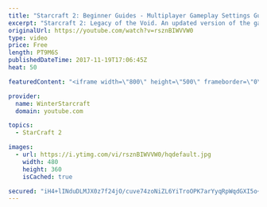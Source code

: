 ```yaml
---
title: "Starcraft 2: Beginner Guides - Multiplayer Gameplay Settings Guide and Recommendations (Updated)"
excerpt: "Starcraft 2: Legacy of the Void. An updated version of the gameplay/controls and region settings guide for Legacy of the Void, going over the changes and reiterating my recommended settings, as well as the settings I use as a Grandmaster player.  Thanks for watching and hope you enjoy!  I am a Grandmasters"
originalUrl: https://youtube.com/watch?v=rsznBIWVVW0
type: video
price: Free
length: PT9M6S
publishedDateTime: 2017-11-19T17:06:45Z
heat: 50

featuredContent: "<iframe width=\"800\" height=\"500\" frameborder=\"0\" src=\"https://www.youtube.com/embed/rsznBIWVVW0\" allow=\"accelerometer; autoplay; encrypted-media; gyroscope; picture-in-picture\" allowfullscreen></iframe>"

provider:
  name: WinterStarcraft
  domain: youtube.com

topics:
  - StarCraft 2

images:
  - url: https://i.ytimg.com/vi/rsznBIWVVW0/hqdefault.jpg
    width: 480
    height: 360
    isCached: true

secured: "iH4+lINduDLMJX0z7f24jO/cuve74zoNiZL6YiTroOPK7arYyqRpWqdGXI5o+3cO0T2kd7bWgpkzB4uZr8sClIvohPJiG6sdZqZa0K9j+iYNGtd9WH3eA+ZydJsIp682izvcLnJIUDSW+ROCWDV93oDJ8zrNH5qZw6Z9LMON79C3bnmj+mUPLREVVOCAmKUNg+QNgNPbqc9r2yq6Dz91MvsPcmQ7QOl35A7jaYkIfBQ7vWk8bcLz0SrwKg25+xgSfWAqNZRfQZ22ohINRlHfgfSiVRB4e6cDD0/hWxh8X05Rw5UVwNR96aONpRgjyLbf9DO2/7WyhU+f76u0yZD2DDb2EbE2XZKme4JwSndwbouuFCxQgtjlCc77zSygFQ3JEiPHxy4B4Li+mGo5r7JsGwfJetHfn/rC5K2LKf/MrtA=;GPhtA8GxbB6hEGAL+de1hg=="
---
```



